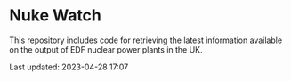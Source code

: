 # Nuke Watch

This repository includes code for retrieving the latest information available on the output of EDF nuclear power plants in the UK.

Last updated: 2023-04-28 17:07
